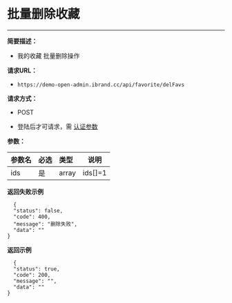  # 批量删除收藏
 
 ****
     
**简要描述：** 

- 我的收藏 批量删除操作

**请求URL：** 
- `https://demo-open-admin.ibrand.cc/api/favorite/delFavs `
  
**请求方式：**
- POST 

- 登陆后才可请求，需 [认证参数](https://www.ibrand.cc/docs/api/v1/authentication "认证参数")


**参数：** 

|参数名|必选|类型|说明|
|:----    |:---|:----- |-----   |
|ids |是  |array |ids[]=1   |



 **返回失败示例**

``` 
  {
  "status": false,
  "code": 400,
  "message": "删除失败",
  "data": ""
}
```

 **返回示例**

``` 
  {
  "status": true,
  "code": 200,
  "message": "",
  "data": ""
}
```

